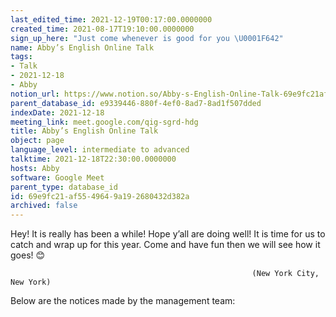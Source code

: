 ```yaml
---
last_edited_time: 2021-12-19T00:17:00.0000000
created_time: 2021-08-17T19:10:00.0000000
sign_up_here: "Just come whenever is good for you \U0001F642"
name: Abby’s English Online Talk
tags:
- Talk
- 2021-12-18
- Abby
notion_url: https://www.notion.so/Abby-s-English-Online-Talk-69e9fc21af5549649a192680432d382a
parent_database_id: e9339446-880f-4ef0-8ad7-8ad1f507dded
indexDate: 2021-12-18
meeting_link: meet.google.com/qig-sgrd-hdg
title: Abby’s English Online Talk
object: page
language_level: intermediate to advanced
talktime: 2021-12-18T22:30:00.0000000
hosts: Abby
software: Google Meet
parent_type: database_id
id: 69e9fc21-af55-4964-9a19-2680432d382a
archived: false
---
```


Hey! It is really has been a while! Hope y’all are doing well! It is time for us to catch and wrap up for this year. Come and have fun then we will see how it goes! 😊



                                                          (New York City, New York)



Below are the notices made by the management team:


